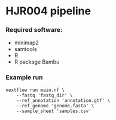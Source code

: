 # HJR004 pipeline

### Required software:
 - minimap2
 - samtools
 - R
 - R package Bambu

### Example run

```
nextflow run main.nf \
    --fastq 'fastq_dir' \
    --ref_annotation 'annotation.gtf' \
    --ref_genome 'genome.fasta' \
    --sample_sheet 'samples.csv'
```
